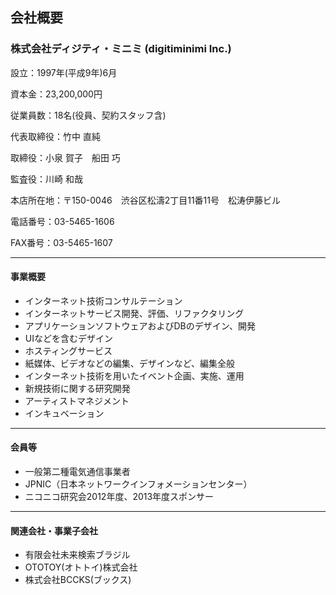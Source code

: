 ## 会社概要

### 株式会社ディジティ・ミニミ (digitiminimi Inc.)

設立：1997年(平成9年)6月

資本金：23,200,000円

従業員数：18名(役員、契約スタッフ含)

代表取締役：竹中 直純

取締役：小泉 賀子　船田 巧

監査役：川崎 和哉

本店所在地：〒150-0046　渋谷区松濤2丁目11番11号　松涛伊藤ビル

電話番号：03-5465-1606

FAX番号：03-5465-1607


*****


#### 事業概要

- インターネット技術コンサルテーション
- インターネットサービス開発、評価、リファクタリング
- アプリケーションソフトウェアおよびDBのデザイン、開発
- UIなどを含むデザイン
- ホスティングサービス
- 紙媒体、ビデオなどの編集、デザインなど、編集全般
- インターネット技術を用いたイベント企画、実施、運用
- 新規技術に関する研究開発
- アーティストマネジメント
- インキュベーション


*****


#### 会員等

- 一般第二種電気通信事業者
- JPNIC（日本ネットワークインフォメーションセンター）
- ニコニコ研究会2012年度、2013年度スポンサー


*****


#### 関連会社・事業子会社
- 有限会社未来検索ブラジル
- OTOTOY(オトトイ)株式会社
- 株式会社BCCKS(ブックス)

